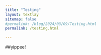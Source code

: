 ```yaml
---
title: "Testing"
layout: textlay
sitemap: false
#permalink: /blog/2024/03/09/Testing.html
permalink: /testing.html

---
```


##yippee!

